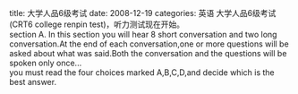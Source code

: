 title: 大学人品6级考试
date: 2008-12-19
categories: 英语
大学人品6级考试(CRT6 college renpin test)，听力测试现在开始。  
section A. In this section you will hear 8 short conversation and two long conversation.At the end of each conversation,one or more questions will be asked about what was said.Both the conversation and the questions will be spoken only once...  
you must read the four choices marked A,B,C,D,and decide which is the best answer.

